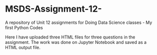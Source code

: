 
# MSDS-Assignment-12-
A repository of Unit 12 assignments for Doing Data Science classes - My first Python Codes

Here I have uploaded three HTML files for three questions in the assignment. The work was done on Jupyter Notebook and saved as a HTML output file.
